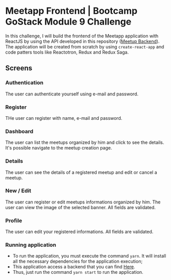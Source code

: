 # Meetapp Frontend | Bootcamp GoStack Module 9 Challenge
In this challenge, I will build the frontend of the Meetapp application with ReactJS by using the API developed in this repository (<a href="https://github.com/AugustoMarcelo/meetapp" target="_blank" rel="noopener noreferrer">Meetup Backend</a>).
The application will be created from scratch by using `create-react-app` and code patters tools like Reactotron, Redux and Redux Saga.

## Screens

### Authentication
The user can authenticate yourself using e-mail and password.

### Register
THe user can register with name, e-mail and password.

### Dashboard
The user can list the meetups organized by him and click to see the details.
It's possible navigate to the meetup creation page.

### Details
The user can see the details of a registered meetup and edit or cancel a meetup.

### New / Edit
The user can register or edit meetups informations organized by him.
The user can view the image of the selected banner.
All fields are validated.

### Profile
The user can edit your registered informations. All fields are validated.

### Running application

 - To run the application, you must execute the command `yarn`. It will install all the necessary dependencies for the application execution;
 - This application access a backend that you can find <a href="https://github.com/AugustoMarcelo/meetapp" target="_blank">Here</a>.
 - Thus, just run the command `yarn start` to run the application.
